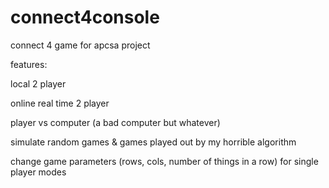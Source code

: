 # connect4console
connect 4 game for apcsa project

features:

local 2 player

online real time 2 player

player vs computer (a bad computer but whatever)

simulate random games & games played out by my horrible algorithm

change game parameters (rows, cols, number of things in a row) for single player modes
